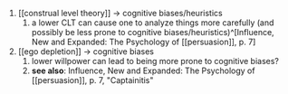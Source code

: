 1. [[construal level theory]] → cognitive biases/heuristics
	1. a lower CLT can cause one to analyze things more carefully (and possibly be less prone to cognitive biases/heuristics)^[Influence, New and Expanded: The Psychology of [[persuasion]], p. 7]
3. [[ego depletion]] → cognitive biases
	1. lower willpower can lead to being more prone to cognitive biases?
	2. **see also**: Influence, New and Expanded: The Psychology of [[persuasion]], p. 7, "Captainitis"
